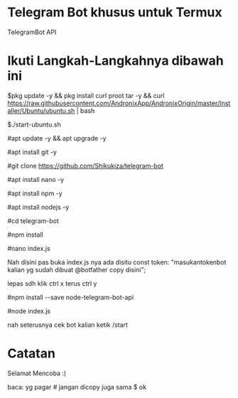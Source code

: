 # Telegram Bot khusus untuk Termux

TelegramBot API

# Ikuti Langkah-Langkahnya dibawah ini

$pkg update -y && pkg install curl proot tar -y && curl https://raw.githubusercontent.com/AndronixApp/AndronixOrigin/master/Installer/Ubuntu/ubuntu.sh | bash

$./start-ubuntu.sh

#apt update -y && apt upgrade -y

#apt install git -y

#git clone https://github.com/Shikukiza/telegram-bot

#apt install nano -y

#apt install npm -y

#apt install nodejs -y

#cd telegram-bot

#npm install

#nano index.js

Nah disini pas buka index.js nya ada disitu const token: "masukantokenbot kalian yg sudah dibuat @botfather copy disini";

lepas sdh klik ctrl x terus ctrl y

#npm install --save node-telegram-bot-api

#node index.js

nah seterusnya cek bot kalian ketik /start

# Catatan

Selamat Mencoba :)

baca: yg pagar # jangan dicopy juga sama $ ok
